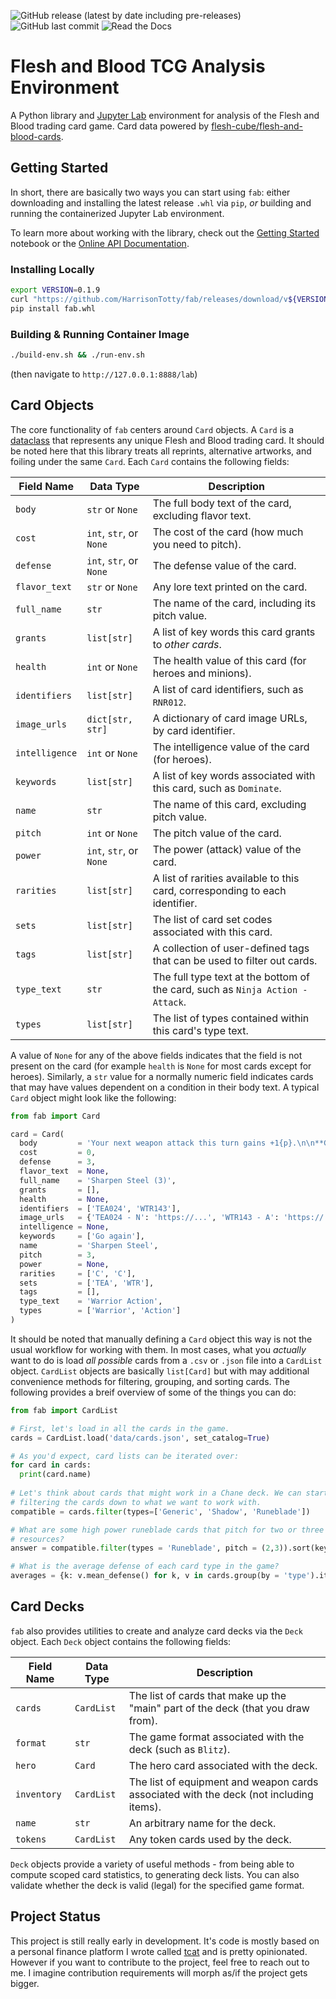 ![GitHub release (latest by date including pre-releases)](https://img.shields.io/github/v/release/HarrisonTotty/fab?include_prereleases&style=flat-square)
![GitHub last commit](https://img.shields.io/github/last-commit/HarrisonTotty/fab?style=flat-square)
![Read the Docs](https://img.shields.io/readthedocs/fablib?style=flat-square)

# Flesh and Blood TCG Analysis Environment

A Python library and [Jupyter Lab](https://jupyter.org/) environment for
analysis of the Flesh and Blood trading card game. Card data powered by
[flesh-cube/flesh-and-blood-cards](https://github.com/flesh-cube/flesh-and-blood-cards).


## Getting Started

In short, there are basically two ways you can start using `fab`: either
downloading and installing the latest release `.whl` via `pip`, _or_ building
and running the containerized Jupyter Lab environment.

To learn more about working with the library, check out the [Getting
Started](notebooks/getting-started.ipynb) notebook or the [Online API
Documentation](https://fablib.readthedocs.io/en/latest/).

### Installing Locally

```bash
export VERSION=0.1.9
curl "https://github.com/HarrisonTotty/fab/releases/download/v${VERSION}/fab-${VERSION}-py3-none-any.whl" -o fab.whl
pip install fab.whl
```

### Building & Running Container Image

``` bash
./build-env.sh && ./run-env.sh
```

(then navigate to `http://127.0.0.1:8888/lab`)


## Card Objects

The core functionality of `fab` centers around `Card` objects. A `Card` is a
[dataclass](https://docs.python.org/3/library/dataclasses.html) that represents
any unique Flesh and Blood trading card. It should be noted here that this
library treats all reprints, alternative artworks, and foiling under the same
`Card`. Each `Card` contains the following fields:

| Field Name     | Data Type               | Description                                                                    |
|----------------|-------------------------|--------------------------------------------------------------------------------|
| `body`         | `str` or `None`         | The full body text of the card, excluding flavor text.                         |
| `cost`         | `int`, `str`, or `None` | The cost of the card (how much you need to pitch).                             |
| `defense`      | `int`, `str`, or `None` | The defense value of the card.                                                 |
| `flavor_text`  | `str` or `None`         | Any lore text printed on the card.                                             |
| `full_name`    | `str`                   | The name of the card, including its pitch value.                               |
| `grants`       | `list[str]`             | A list of key words this card grants to _other cards_.                         |
| `health`       | `int` or `None`         | The health value of this card (for heroes and minions).                        |
| `identifiers`  | `list[str]`             | A list of card identifiers, such as `RNR012`.                                  |
| `image_urls`   | `dict[str, str]`        | A dictionary of card image URLs, by card identifier.                           |
| `intelligence` | `int` or `None`         | The intelligence value of the card (for heroes).                               |
| `keywords`     | `list[str]`             | A list of key words associated with this card, such as `Dominate`.             |
| `name`         | `str`                   | The name of this card, excluding pitch value.                                  |
| `pitch`        | `int` or `None`         | The pitch value of the card.                                                   |
| `power`        | `int`, `str`, or `None` | The power (attack) value of the card.                                          |
| `rarities`     | `list[str]`             | A list of rarities available to this card, corresponding to each identifier.   |
| `sets`         | `list[str]`             | The list of card set codes associated with this card.                          |
| `tags`         | `list[str]`             | A collection of user-defined tags that can be used to filter out cards.        |
| `type_text`    | `str`                   | The full type text at the bottom of the card, such as `Ninja Action - Attack`. |
| `types`        | `list[str]`             | The list of types contained within this card's type text.                      |

A value of `None` for any of the above fields indicates that the field is not
present on the card (for example `health` is `None` for most cards except for
heroes). Similarly, a `str` value for a normally numeric field indicates cards
that may have values dependent on a condition in their body text. A typical
`Card` object might look like the following:

```python
from fab import Card

card = Card(
  body         = 'Your next weapon attack this turn gains +1{p}.\n\n**Go again**',
  cost         = 0,
  defense      = 3,
  flavor_text  = None,
  full_name    = 'Sharpen Steel (3)',
  grants       = [],
  health       = None,
  identifiers  = ['TEA024', 'WTR143'],
  image_urls   = {'TEA024 - N': 'https://...', 'WTR143 - A': 'https://...', 'WTR143 - U': 'https://...'},
  intelligence = None,
  keywords     = ['Go again'],
  name         = 'Sharpen Steel',
  pitch        = 3,
  power        = None,
  rarities     = ['C', 'C'],
  sets         = ['TEA', 'WTR'],
  tags         = [],
  type_text    = 'Warrior Action',
  types        = ['Warrior', 'Action']
)
```

It should be noted that manually defining a `Card` object this way is not the
usual workflow for working with them. In most cases, what you _actually_ want to
do is load _all possible_ cards from a `.csv` or `.json` file into a `CardList`
object. `CardList` objects are basically `list[Card]` but with may additional
convenience methods for filtering, grouping, and sorting cards. The following
provides a breif overview of some of the things you can do:

```python
from fab import CardList

# First, let's load in all the cards in the game.
cards = CardList.load('data/cards.json', set_catalog=True)

# As you'd expect, card lists can be iterated over:
for card in cards:
  print(card.name)
  
# Let's think about cards that might work in a Chane deck. We can start by
# filtering the cards down to what we want to work with.
compatible = cards.filter(types=['Generic', 'Shadow', 'Runeblade'])

# What are some high power runeblade cards that pitch for two or three
# resources?
answer = compatible.filter(types = 'Runeblade', pitch = (2,3)).sort(key = 'power', reverse = True)

# What is the average defense of each card type in the game?
averages = {k: v.mean_defense() for k, v in cards.group(by = 'type').items()}
```


## Card Decks

`fab` also provides utilities to create and analyze card decks via the `Deck`
object. Each `Deck` object contains the following fields:

| Field Name  | Data Type  | Description                                                                            |
|-------------|------------|----------------------------------------------------------------------------------------|
| `cards`     | `CardList` | The list of cards that make up the "main" part of the deck (that you draw from).       |
| `format`    | `str`      | The game format associated with the deck (such as `Blitz`).                            |
| `hero`      | `Card`     | The hero card associated with the deck.                                                |
| `inventory` | `CardList` | The list of equipment and weapon cards associated with the deck (not including items). |
| `name`      | `str`      | An arbitrary name for the deck.                                                        |
| `tokens`    | `CardList` | Any token cards used by the deck.                                                      |

`Deck` objects provide a variety of useful methods - from being able to compute
scoped card statistics, to generating deck lists. You can also validate whether
the deck is valid (legal) for the specified game format.


## Project Status

This project is still really early in development. It's code is mostly based on
a personal finance platform I wrote called
[tcat](https://github.com/HarrisonTotty/tcat) and is pretty opinionated. However
if you want to contribute to the project, feel free to reach out to me. I
imagine contribution requirements will morph as/if the project gets bigger.
